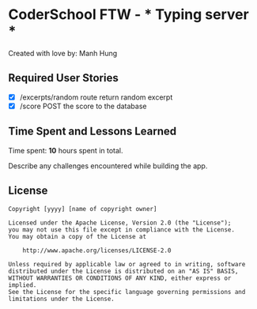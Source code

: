 # CoderSchool FTW - * Typing server *

Created with love by: Manh Hung
  
## Required User Stories
- [x] /excerpts/random route return random excerpt
- [x] /score POST the score to the database

## Time Spent and Lessons Learned

Time spent: **10** hours spent in total.

Describe any challenges encountered while building the app.

## License

    Copyright [yyyy] [name of copyright owner]

    Licensed under the Apache License, Version 2.0 (the "License");
    you may not use this file except in compliance with the License.
    You may obtain a copy of the License at

        http://www.apache.org/licenses/LICENSE-2.0

    Unless required by applicable law or agreed to in writing, software
    distributed under the License is distributed on an "AS IS" BASIS,
    WITHOUT WARRANTIES OR CONDITIONS OF ANY KIND, either express or implied.
    See the License for the specific language governing permissions and
    limitations under the License.